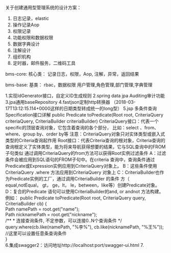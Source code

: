 关于创建通用型管理系统的设计方案：
1.	日志记录，elastic
2.	操作记录Aop
3.	权限记录
4.	功能权限和数据权限
5.	数据字典设计
6.	注解设计
7.	组织机构
8.	定时器，邮件服务，二维码工具


bms-core: 核心类：
记录日志，权限，Aop, 注解，异常，返回结果


bms-base: 基类：
rbac，数据权限
用户管理,角色管理,部门管理,字典管理



1.实现IdGenerator接口，自定义ID生成规则
2.spring data jpa Auditing审计功能
3.jpa通用baseRepository
4.fastjson定制http转换器  （2018-03-17T13:12:15.114+0000这样的日期类型转成统一的long型）
5.jsp 多条件查询Specification接口详解
public Predicate toPredicate(Root<SysUser> root, CriteriaQuery<?> criteriaQuery, CriteriaBuilder criteriaBuilder)
CriteriaQuery接口：代表一个specific的顶层查询对象，它包含着查询的各个部分，
比如：select 、from、where、group by、order by等
注意：CriteriaQuery对象只对实体类型或嵌入式类型的Criteria查询起作用
Root接口：代表Criteria查询的根对象，Criteria查询的查询根定义了实体类型，能为将来导航获得想要的结果，它与SQL查询中的FROM子句类似
通过调用CriteriaQuery的from方法可以获得Root实例过滤条件
A：过滤条件会被应用到SQL语句的FROM子句中。在criteria 查询中，查询条件通过Predicate或Expression实例应用到CriteriaQuery对象上。
B：这些条件使用 CriteriaQuery .where 方法应用到CriteriaQuery 对象上
C：CriteriaBuilder也作为Predicate实例的工厂，通过调用CriteriaBuilder 的条件  方（ equal,notEqual， gt， ge，lt， le，between，like等）创建Predicate对象。
D：复合的Predicate 语句可以使用CriteriaBuilder的and, or andnot 方法构建。 
例如：
 public Predicate toPredicate(Root<StudentInfo> root, CriteriaQuery<?> query, CriteriaBuilder cb) {  
    Path<String> namePath = root.get("name");  
    Path<String> nicknamePath = root.get("nickname");  
    /** 
         * 连接查询条件, 不定参数，可以连接0..N个查询条件 
         */  
    query.where(cb.like(namePath, "%李%"), cb.like(nicknamePath, "%王%")); //这里可以设置任意条查询条件  
   }  
6.集成swagger2：访问地址http://localhost:port/swagger-ui.html
7.